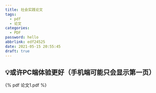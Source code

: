 ```yaml
---
title: 社会实践论文
tags:
  - pdf
  - 论文
categories:
  - PDF
password: hello
abbrlink: edf24525
date: 2021-05-15 20:55:45
draft: true
---
```


## 💡或许PC端体验更好（手机端可能只会显示第一页）



{% pdf 论文1.pdf %}

